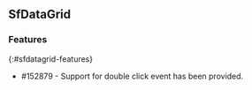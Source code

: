 ## SfDataGrid

### Features
{:#sfdatagrid-features}

* \#152879 - Support for double click event has been provided.